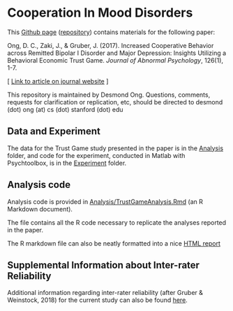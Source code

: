 # Cooperation In Mood Disorders

This [Github page](https://desmond-ong.github.io/CooperationInMoodDisorders) ([repository](https://github.com/desmond-ong/CooperationInMoodDisorders)) contains materials for the following paper:

Ong, D. C., Zaki, J., & Gruber, J. (2017). Increased Cooperative Behavior across Remitted Bipolar I Disorder and Major Depression: Insights Utilizing a Behavioral Economic Trust Game. *Journal of Abnormal Psychology*, 126(1), 1-7.

[ [Link to article on journal website](http://psycnet.apa.org/doi/10.1037/abn0000239) ]

This repository is maintained by Desmond Ong. Questions, comments, requests for clarification or replication, etc, should be directed to desmond (dot) ong (at) cs (dot) stanford (dot) edu

## Data and Experiment

The data for the Trust Game study presented in the paper is in the [Analysis](https://github.com/desmond-ong/CooperationInMoodDisorders/blob/master/Analysis/) folder, and code for the experiment, conducted in Matlab with Psychtoolbox, is in the [Experiment](https://github.com/desmond-ong/CooperationInMoodDisorders/blob/master/Experiment/) folder.

## Analysis code

Analysis code is provided in [Analysis/TrustGameAnalysis.Rmd](https://github.com/desmond-ong/CooperationInMoodDisorders/blob/master/Analysis/TrustGameAnalysis.Rmd) (an R Markdown document).

The file contains all the R code necessary to replicate the analyses reported in the paper.

The R markdown file can also be neatly formatted into a nice [HTML report](http://rawgit.com/desmond-ong/CooperationInMoodDisorders/master/Analysis/TrustGameAnalysis.html)

## Supplemental Information about Inter-rater Reliability

Additional information regarding inter-rater reliability (after Gruber & Weinstock, 2018) for the current study can also be found [here](https://github.com/desmond-ong/CooperationInMoodDisorders/blob/master/Ong.Zaki.Gruber_Supplemental_IRR_Descriptive_10.08.18.pdf).